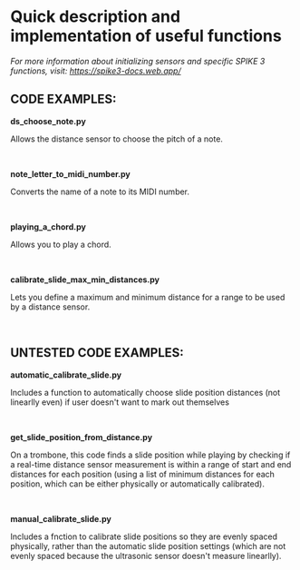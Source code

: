# Quick description and implementation of useful functions

*For more information about initializing sensors and specific SPIKE 3 functions, visit:
https://spike3-docs.web.app/*

## CODE EXAMPLES:

**ds_choose_note.py**

Allows the distance sensor to choose the pitch of a note. 

<br>

**note_letter_to_midi_number.py**

Converts the name of a note to its MIDI number.

<br> 

**playing_a_chord.py** 

Allows you to play a chord.

<br> 

**calibrate_slide_max_min_distances.py**

Lets you define a maximum and minimum distance for a range to be used by a distance sensor. 

<br> 

## UNTESTED CODE EXAMPLES:

**automatic_calibrate_slide.py**

  Includes a function to automatically choose slide position distances (not linearlly even) if user doesn't want to mark out themselves

  <br> 
  
**get_slide_position_from_distance.py**

  On a trombone, this code finds a slide position while playing by checking if a real-time distance sensor measurement is within a range of start and end distances for each position (using a list of minimum distances for each position, which can be either physically or automatically calibrated). 

<br> 

**manual_calibrate_slide.py**

  Includes a fnction to calibrate slide positions so they are evenly spaced physically, rather than the automatic slide position settings (which are not evenly spaced because the ultrasonic sensor doesn't measure linearlly).


